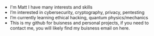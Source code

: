 - I'm Matt I have many interests and skills
- I’m interested in cybersecurity, cryptography, privacy, pentesting
- I’m currently learning ethical hacking, quantum physics/mechanics
- This is my github for buisness and personal projects, if you need to contact me, you will likely find my buisness email on here.

